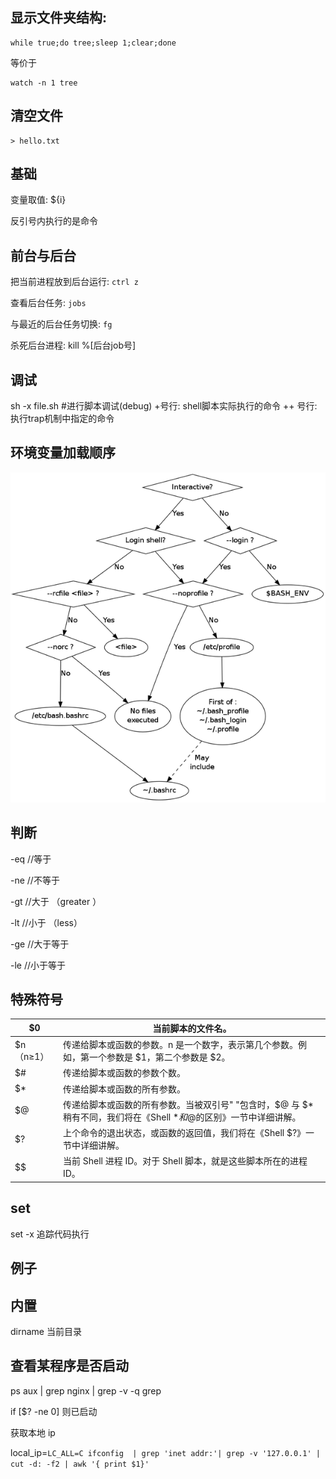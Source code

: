 ## 显示文件夹结构:
```shell
while true;do tree;sleep 1;clear;done
```
等价于
```
watch -n 1 tree
```


## 清空文件
```
> hello.txt
```

## 基础

变量取值: ${i}

反引号内执行的是命令

## 前台与后台

把当前进程放到后台运行: `ctrl z`

查看后台任务: `jobs`

与最近的后台任务切换: `fg`

杀死后台进程: kill %[后台job号]

## 调试

sh -x file.sh   #进行脚本调试(debug)
+号行:  shell脚本实际执行的命令
++ 号行: 执行trap机制中指定的命令


## 环境变量加载顺序

![bash脚本加载顺序](/images/bash启动顺序.png)

## 判断

-eq           //等于

-ne           //不等于

-gt            //大于 （greater ）

-lt            //小于  （less）

-ge            //大于等于

-le            //小于等于



## 特殊符号

$0 | 当前脚本的文件名。
---|----------
$n（n≥1） | 传递给脚本或函数的参数。n 是一个数字，表示第几个参数。例如，第一个参数是 $1，第二个参数是 $2。
$# | 传递给脚本或函数的参数个数。
$* | 传递给脚本或函数的所有参数。
$@ | 传递给脚本或函数的所有参数。当被双引号" "包含时，$@ 与 $* 稍有不同，我们将在《Shell $*和$@的区别》一节中详细讲解。
$? | 上个命令的退出状态，或函数的返回值，我们将在《Shell $?》一节中详细讲解。
$$ | 当前 Shell 进程 ID。对于 Shell 脚本，就是这些脚本所在的进程 ID。


## set

set -x 追踪代码执行

## 例子

## 内置

dirname 当前目录

## 查看某程序是否启动

ps aux | grep nginx | grep -v -q grep

if [$? -ne 0] 则已启动


获取本地 ip


local_ip=`LC_ALL=C ifconfig  | grep 'inet addr:'| grep -v '127.0.0.1' | cut -d: -f2 | awk '{ print $1}'`